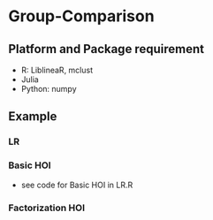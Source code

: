 # Group-Comparison

## Platform and Package requirement
- R: LiblineaR, mclust
- Julia
- Python: numpy

## Example

### LR

### Basic HOI
- see code for Basic HOI in LR.R
### Factorization HOI
